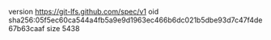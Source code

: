 version https://git-lfs.github.com/spec/v1
oid sha256:05f5ec60ca544a4fb5a9e9d1963ec466b6dc021b5dbe93d7c47f4de67b63caaf
size 5438
